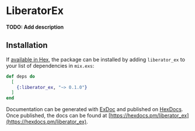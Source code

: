 # LiberatorEx

**TODO: Add description**

## Installation

If [available in Hex](https://hex.pm/docs/publish), the package can be installed
by adding `liberator_ex` to your list of dependencies in `mix.exs`:

```elixir
def deps do
  [
    {:liberator_ex, "~> 0.1.0"}
  ]
end
```

Documentation can be generated with [ExDoc](https://github.com/elixir-lang/ex_doc)
and published on [HexDocs](https://hexdocs.pm). Once published, the docs can
be found at [https://hexdocs.pm/liberator_ex](https://hexdocs.pm/liberator_ex).

